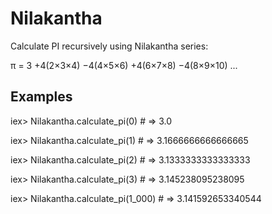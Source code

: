 # Nilakantha

Calculate PI recursively using Nilakantha series:

π = 3 +4(2×3×4) −4(4×5×6) +4(6×7×8) −4(8×9×10) ...

## Examples

iex> Nilakantha.calculate_pi(0) # => 3.0

iex> Nilakantha.calculate_pi(1) # => 3.1666666666666665

iex> Nilakantha.calculate_pi(2) # => 3.1333333333333333

iex> Nilakantha.calculate_pi(3) # => 3.145238095238095

iex> Nilakantha.calculate_pi(1_000) # => 3.141592653340544
